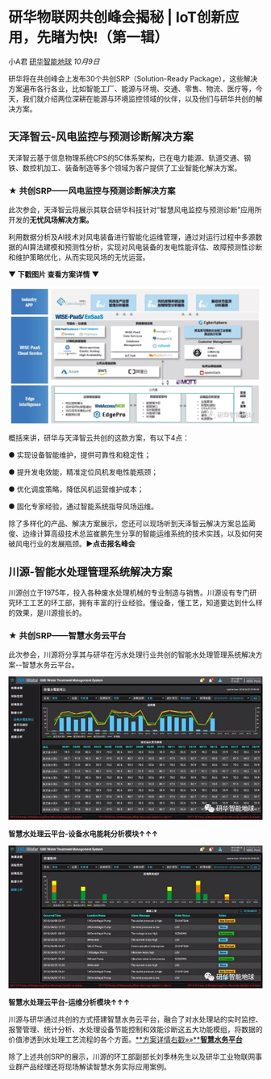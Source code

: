# 研华物联网共创峰会揭秘 | IoT创新应用，先睹为快!（第一辑）

小A君 [研华智能地球](javascript:void(0);) *10月9日*

研华将在共创峰会上发布30个共创SRP（Solution-Ready Package），这些解决方案遍布各行各业，比如智能工厂、能源与环境、交通、零售、物流、医疗等，今天，我们就介绍两位深耕在能源与环境监控领域的伙伴，以及他们与研华共创的解决方案。



## 天泽智云-风电监控与预测诊断解决方案

天泽智云基于信息物理系统CPS的5C体系架构，已在电力能源、轨道交通、钢铁、数控机加工、装备制造等多个领域为客户提供了工业智能化解决方案。



### ★ 共创SRP——风电监控与预测诊断解决方案



此次参会，天泽智云将展示其联合研华科技针对“智慧风电监控与预测诊断”应用所开发的**无忧风场解决方案。**



利用数据分析及AI技术对风电装备进行智能化运维管理，通过对运行过程中多源数据的AI算法建模和预测性分析，实现对风电装备的发电性能评估、故障预测性诊断和维护策略优化，从而实现风场的无忧运营。



**▼ 下戳图片 查看方案详情** **▼**

[![img](assets/640-1542264751169)](http://mp.weixin.qq.com/s?__biz=MzAwNDE5ODI5NQ==&mid=2658802407&idx=1&sn=4bd0fb71e39fcc64864e531720023141&chksm=80a1201fb7d6a909188db6029abd4449292fc88ecca4ce153259a43a18651f390f33cef9afb5&scene=21#wechat_redirect)



概括来讲，研华与天泽智云共创的这款方案，有以下4点：

● 实现设备智能维护，提供可靠性和稳定性；

● 提升发电效能，精准定位风机发电性能瓶颈；

● 优化调度策略，降低风机运营维护成本；

● 固化专家经验，通过智能系统指导风场运维。



除了多样化的产品、解决方案展示，您还可以现场听到天泽智云解决方案总监蔺俊、边缘计算高级技术总监崔鹏先生分享的智能运维系统的技术实践，以及如何突破风电行业的发展瓶颈。**▶点击报名峰会**

## 川源-智能水处理管理系统解决方案

川源创立于1975年，投入各种废水处理机械的专业制造与销售。川源设有专门研究环工工艺的环工部，拥有丰富的行业经验。懂设备，懂工艺，知道要达到什么样的效果，是川源擅长的。



### ★ 共创SRP——智慧水务云平台



此次参会，川源将分享其与研华在污水处理行业共创的智能水处理管理系统解决方案--智慧水务云平台。

[![img](assets/640-1542264833274)](http://mp.weixin.qq.com/s?__biz=MzAwNDE5ODI5NQ==&mid=2658802342&idx=1&sn=7afa2b5dde6fea34ee9569b08e37edfa&chksm=80a1205eb7d6a9485e9b4cbaeaa2d54cb1ebb3a969b2b72e00d08dd8fdf16b69d059f98a2b45&scene=21#wechat_redirect)

**智慧水处理云平台-设备水电能耗分析模块↑↑↑**

[![img](assets/640-1542264879466)](http://mp.weixin.qq.com/s?__biz=MzAwNDE5ODI5NQ==&mid=2658802342&idx=1&sn=7afa2b5dde6fea34ee9569b08e37edfa&chksm=80a1205eb7d6a9485e9b4cbaeaa2d54cb1ebb3a969b2b72e00d08dd8fdf16b69d059f98a2b45&scene=21#wechat_redirect)

**智慧水处理云平台-运维分析模块↑↑↑**

川源与研华通过共创的方式搭建智慧水务云平台，融合了对水处理站的实时监控、报警管理、统计分析、水处理设备节能控制和效能诊断这五大功能模组，将数据的价值渗透到水处理工艺流程的各个方面。[**方案详情右戳»»****智慧水务平台**](http://mp.weixin.qq.com/s?__biz=MzAwNDE5ODI5NQ==&mid=2658802342&idx=1&sn=7afa2b5dde6fea34ee9569b08e37edfa&chksm=80a1205eb7d6a9485e9b4cbaeaa2d54cb1ebb3a969b2b72e00d08dd8fdf16b69d059f98a2b45&scene=21#wechat_redirect)



除了上述共创SRP的展示，川源的环工部副部长刘季林先生以及研华工业物联网事业群产品经理还将现场解读智慧水务实际应用案例。